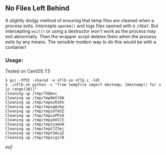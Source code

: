 ## No Files Left Behind

A slightly dodgy method of ensuring that temp files are cleaned when a process
exits. Intercepts `open64()` and logs files opened with `O_CREAT`. But intercepting
`exit()` or using a destructor won't work as the process may exit abnormally. Then
the wrapper script deletes them when the process exits by any means. The sensible
modern way to do this would be with a container!

### Usage:

Tested on CentOS 7.5

```
$ gcc -fPIC -shared -o nflb.so nflb.c -ldl
$ ./nflb.sh python -c "from tempfile import mkstemp; [mkstemp() for x in range(10)]"
Cleaning up /tmp/7XQmvc
Cleaning up /tmp/tmp0mSl6W
Cleaning up /tmp/tmpezR1Kk
Cleaning up /tmp/tmpvgAzkp
Cleaning up /tmp/tmp1oTe5Z
Cleaning up /tmp/tmpLoPPxA
Cleaning up /tmp/tmpykHlC5
Cleaning up /tmp/tmpnzaOnH
Cleaning up /tmp/tmpCfZ3ej
Cleaning up /tmp/tmpY3AcqZ
Cleaning up /tmp/tmpzcg1rB
```

_eof_
